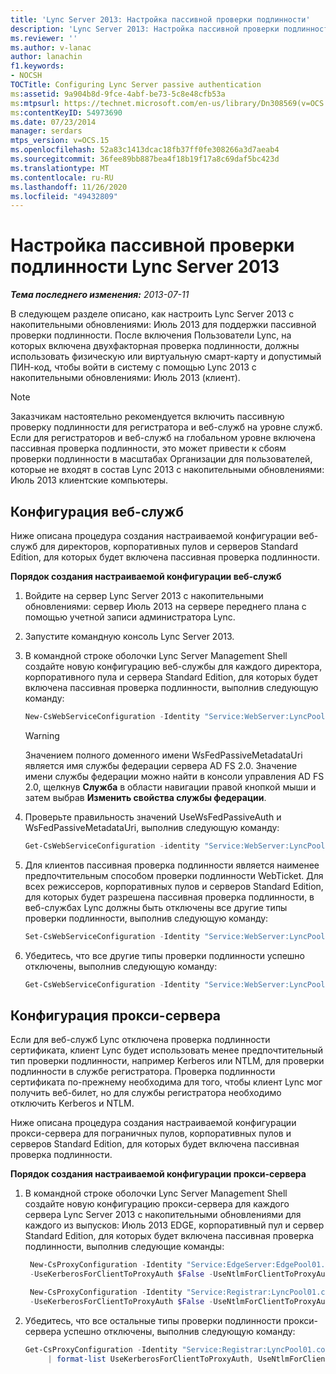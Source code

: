 ```yaml
---
title: 'Lync Server 2013: Настройка пассивной проверки подлинности'
description: 'Lync Server 2013: Настройка пассивной проверки подлинности.'
ms.reviewer: ''
ms.author: v-lanac
author: lanachin
f1.keywords:
- NOCSH
TOCTitle: Configuring Lync Server passive authentication
ms:assetid: 9a904b8d-9fce-4abf-be73-5c8e48cfb53a
ms:mtpsurl: https://technet.microsoft.com/en-us/library/Dn308569(v=OCS.15)
ms:contentKeyID: 54973690
ms.date: 07/23/2014
manager: serdars
mtps_version: v=OCS.15
ms.openlocfilehash: 52a83c1413dcac18fb37ff0fe308266a3d7aeab4
ms.sourcegitcommit: 36fee89bb887bea4f18b19f17a8c69daf5bc423d
ms.translationtype: MT
ms.contentlocale: ru-RU
ms.lasthandoff: 11/26/2020
ms.locfileid: "49432809"
---
```

# <a name="configuring-lync-server-2013-passive-authentication"></a>Настройка пассивной проверки подлинности Lync Server 2013

<div data-xmlns="http://www.w3.org/1999/xhtml">

<div class="topic" data-xmlns="http://www.w3.org/1999/xhtml" data-msxsl="urn:schemas-microsoft-com:xslt" data-cs="https://msdn.microsoft.com/">

<div data-asp="https://msdn2.microsoft.com/asp">



</div>

<div id="mainSection">

<div id="mainBody">

<span> </span>

_**Тема последнего изменения:** 2013-07-11_

В следующем разделе описано, как настроить Lync Server 2013 с накопительными обновлениями: Июль 2013 для поддержки пассивной проверки подлинности. После включения Пользователи Lync, на которых включена двухфакторная проверка подлинности, должны использовать физическую или виртуальную смарт-карту и допустимый ПИН-код, чтобы войти в систему с помощью Lync 2013 с накопительными обновлениями: Июль 2013 (клиент).

<div class="">


> [!NOTE]  
> Заказчикам настоятельно рекомендуется включить пассивную проверку подлинности для регистратора и веб-служб на уровне служб. Если для регистраторов и веб-служб на глобальном уровне включена пассивная проверка подлинности, это может привести к сбоям проверки подлинности в масштабах Организации для пользователей, которые не входят в состав Lync 2013 с накопительными обновлениями: Июль 2013 клиентские компьютеры.



</div>

<div>

## <a name="web-service-configuration"></a>Конфигурация веб-служб

Ниже описана процедура создания настраиваемой конфигурации веб-служб для директоров, корпоративных пулов и серверов Standard Edition, для которых будет включена пассивная проверка подлинности.

**Порядок создания настраиваемой конфигурации веб-служб**

1.  Войдите на сервер Lync Server 2013 с накопительными обновлениями: сервер Июль 2013 на сервере переднего плана с помощью учетной записи администратора Lync.

2.  Запустите командную консоль Lync Server 2013.

3.  В командной строке оболочки Lync Server Management Shell создайте новую конфигурацию веб-службы для каждого директора, корпоративного пула и сервера Standard Edition, для которых будет включена пассивная проверка подлинности, выполнив следующую команду:
    ```powershell
    New-CsWebServiceConfiguration -Identity "Service:WebServer:LyncPool01.contoso.com" -UseWsFedPassiveAuth $true -WsFedPassiveMetadataUri https://dc.contoso.com/federationmetadata/2007-06/federationmetadata.xml
    ```

    <div class="">
    

    > [!WARNING]  
    > Значением полного доменного имени WsFedPassiveMetadataUri является имя службы федерации сервера AD FS 2.0. Значение имени службы федерации можно найти в консоли управления AD FS 2.0, щелкнув <STRONG>Служба</STRONG> в области навигации правой кнопкой мыши и затем выбрав <STRONG>Изменить свойства службы федерации</STRONG>.

    
    </div>

4.  Проверьте правильность значений UseWsFedPassiveAuth и WsFedPassiveMetadataUri, выполнив следующую команду:
     ```powershell
     Get-CsWebServiceConfiguration -identity "Service:WebServer:LyncPool01.contoso.com" | format-list UseWsFedPassiveAuth, WsFedPassiveMetadataUri
     ```
5.  Для клиентов пассивная проверка подлинности является наименее предпочтительным способом проверки подлинности WebTicket. Для всех режиссеров, корпоративных пулов и серверов Standard Edition, для которых будет разрешена пассивная проверка подлинности, в веб-службах Lync должны быть отключены все другие типы проверки подлинности, выполнив следующую команду:
    ```powershell
    Set-CsWebServiceConfiguration -Identity "Service:WebServer:LyncPool01.contoso.com" -UseCertificateAuth $false -UsePinAuth $false -UseWindowsAuth NONE
     ```
6.  Убедитесь, что все другие типы проверки подлинности успешно отключены, выполнив следующую команду:
    ```powershell
    Get-CsWebServiceConfiguration -Identity "Service:WebServer:LyncPool01.contoso.com" | format-list UseCertificateAuth, UsePinAuth, UseWindowsAuth
     ```
</div>

<div>

## <a name="proxy-configuration"></a>Конфигурация прокси-сервера

Если для веб-служб Lync отключена проверка подлинности сертификата, клиент Lync будет использовать менее предпочтительный тип проверки подлинности, например Kerberos или NTLM, для проверки подлинности в службе регистратора. Проверка подлинности сертификата по-прежнему необходима для того, чтобы клиент Lync мог получить веб-билет, но для службы регистратора необходимо отключить Kerberos и NTLM.

Ниже описана процедура создания настраиваемой конфигурации прокси-сервера для пограничных пулов, корпоративных пулов и серверов Standard Edition, для которых будет включена пассивная проверка подлинности.

**Порядок создания настраиваемой конфигурации прокси-сервера**

1.  В командной строке оболочки Lync Server Management Shell создайте новую конфигурацию прокси-сервера для каждого сервера Lync Server 2013 с накопительными обновлениями для каждого из выпусков: Июль 2013 EDGE, корпоративный пул и сервер Standard Edition, для которых будет включена пассивная проверка подлинности, выполнив следующие команды:
    
       ```powershell
        New-CsProxyConfiguration -Identity "Service:EdgeServer:EdgePool01.contoso.com" 
        -UseKerberosForClientToProxyAuth $False -UseNtlmForClientToProxyAuth $False
       ```
    
       ```powershell
        New-CsProxyConfiguration -Identity "Service:Registrar:LyncPool01.contoso.com" 
        -UseKerberosForClientToProxyAuth $False -UseNtlmForClientToProxyAuth $False
       ```

2.  Убедитесь, что все остальные типы проверки подлинности прокси-сервера успешно отключены, выполнив следующую команду:
    ```powershell
    Get-CsProxyConfiguration -Identity "Service:Registrar:LyncPool01.contoso.com"
         | format-list UseKerberosForClientToProxyAuth, UseNtlmForClientToProxyAuth, UseCertifcateForClientToProxyAuth
     ```
</div>

</div>

<span> </span>

</div>

</div>

</div>

